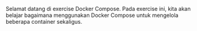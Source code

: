 Selamat datang di exercise Docker Compose. Pada exercise ini, kita akan belajar bagaimana menggunakan Docker Compose untuk mengelola beberapa container sekaligus.
